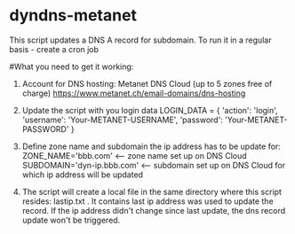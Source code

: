 # dyndns-metanet
This script updates a DNS A record for subdomain.
To run it in a regular basis - create a cron job

#What you need to get it working:

1. Account for DNS hosting: Metanet DNS Cloud (up to 5 zones free of charge)
	https://www.metanet.ch/email-domains/dns-hosting

1. Update the script with you login data
	LOGIN_DATA = {
	  'action': 'login',
	  'username': 'Your-METANET-USERNAME',
	  'password': 'Your-METANET-PASSWORD'
	}
1. Define zone name and subdomain the ip address has to be update for:
	ZONE_NAME='bbb.com' <-- zone name set up on DNS Cloud
	SUBDOMAIN='dyn-ip.bbb.com' <-- subdomain set up on DNS Cloud for which ip address will be updated
1. The script will create a local file in the same directory where this script resides: lastip.txt . It contains last ip address was used to update the record. If the ip address didn't change since last update, the dns record update won't be triggered.



